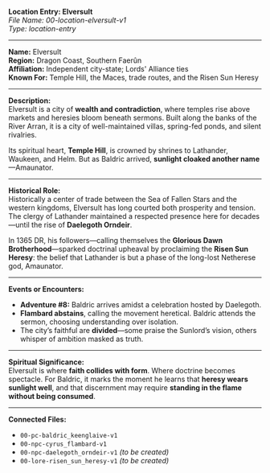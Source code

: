 **Location Entry: Elversult**  
*File Name: 00-location-elversult-v1*  
*Type: location-entry*

---

**Name:** Elversult  
**Region:** Dragon Coast, Southern Faerûn  
**Affiliation:** Independent city-state; Lords' Alliance ties  
**Known For:** Temple Hill, the Maces, trade routes, and the Risen Sun Heresy

---

**Description:**  
Elversult is a city of **wealth and contradiction**, where temples rise above markets and heresies bloom beneath sermons. Built along the banks of the River Arran, it is a city of well-maintained villas, spring-fed ponds, and silent rivalries.

Its spiritual heart, **Temple Hill**, is crowned by shrines to Lathander, Waukeen, and Helm. But as Baldric arrived, **sunlight cloaked another name**—Amaunator.

---

**Historical Role:**  
Historically a center of trade between the Sea of Fallen Stars and the western kingdoms, Elversult has long courted both prosperity and tension. The clergy of Lathander maintained a respected presence here for decades—until the rise of **Daelegoth Orndeir**.

In 1365 DR, his followers—calling themselves the **Glorious Dawn Brotherhood**—sparked doctrinal upheaval by proclaiming the **Risen Sun Heresy**: the belief that Lathander is but a phase of the long-lost Netherese god, Amaunator.

---

**Events or Encounters:**  
- **Adventure #8:** Baldric arrives amidst a celebration hosted by Daelegoth.  
- **Flambard abstains**, calling the movement heretical. Baldric attends the sermon, choosing understanding over isolation.  
- The city’s faithful are **divided**—some praise the Sunlord’s vision, others whisper of ambition masked as truth.

---

**Spiritual Significance:**  
Elversult is where **faith collides with form**. Where doctrine becomes spectacle. For Baldric, it marks the moment he learns that **heresy wears sunlight well**, and that discernment may require **standing in the flame without being consumed**.

---

**Connected Files:**  
- `00-pc-baldric_keenglaive-v1`  
- `00-npc-cyrus_flambard-v1`  
- `00-npc-daelegoth_orndeir-v1` *(to be created)*  
- `00-lore-risen_sun_heresy-v1` *(to be created)*
